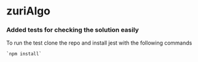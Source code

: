 # zuriAlgo

### Added tests for checking the solution easily
To run the test clone the repo and install jest with the following commands

    `npm install`